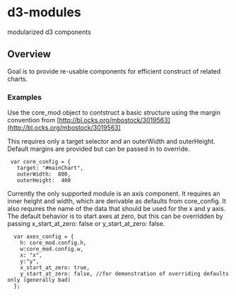 # d3-modules
modularized d3 components

## Overview
Goal is to provide re-usable components for efficient construct of related charts.

### Examples
Use the core_mod object to contstruct a basic structure using the margin convention from [http://bl.ocks.org/mbostock/3019563](http://bl.ocks.org/mbostock/3019563)  

This requires only a target selector and an outerWidth and outerHeight.  Default margins are provided but can be passed in to override.
   ``` 
    var core_config = {
      target: "#mainChart", 
      outerWidth:  800,
      outerHeight:  400
  ```

Currently the only supported module is an axis component.  It requires an inner height and width, which are derivable as defaults from core_config.  It also requires the name of the data that should be used for the x and y axis.  The default behavior is to start axes at zero, but this can be overridden by passing x_start_at_zero: false or y_start_at_zero: false.

```
  var axes_config = {
    h: core_mod.config.h, 
    w:core_mod.config.w, 
    x: "x", 
    y:"y",
    x_start_at_zero: true,
    y_start_at_zero: false, //for demonstration of overriding defaults only (generally bad) 
  };
```
